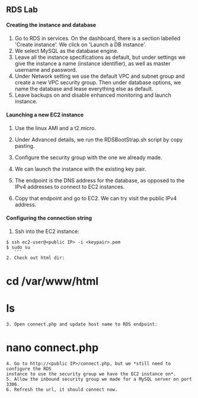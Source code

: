 ## RDS Lab

#### Creating the instance and database
1. Go to RDS in services. On the dashboard, there is a section labelled 'Create
instance'. We click on 'Launch a DB instance'.
2. We select MySQL as the database engine.
3. Leave all the instance specifications as default, but under settings we give
the instance a name (instance identifier), as well as master username and
password.
4. Under Network setting we use the default VPC and subnet group and create a
new VPC security group. Then under database options, we name the database and
lease everything else as default.
5. Leave backups on and disable enhanced monitoring and launch instance.

#### Launching a new EC2 instance
1. Use the linux AMI and a t2.micro.
2. Under Advanced details, we run the RDSBootStrap.sh script by copy pasting.
3. Configure the security group with the one we already made.
4. We can launch the instance with the existing key pair.


1. The endpoint is the DNS address for the database, as opposed to the IPv4
addresses to connect to EC2 instances.
2. Copy that endpoint and go to EC2. We can try visit the public IPv4 address.

#### Configuring the connection string
1. Ssh into the EC2 instance:

  ```
  $ ssh ec2-user@<public IP> -i <keypair>.pem
  $ sudo su
     ```
2. Check out html dir:
  ```
  # cd /var/www/html
  # ls
  ```
3. Open connect.php and update host name to RDS endpoint:
  ```
  # nano connect.php
  ```
4. Go to http://<public IP>/connect.php, but we *still need to configure the RDS
instance to use the security group we have the EC2 instance on*.
5. Allow the inbound security group we made for a MySQL server on port 3306.
6. Refresh the url, it should connect now.
